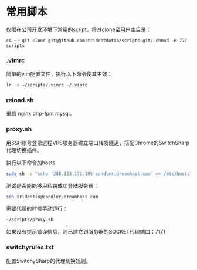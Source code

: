 # 常用脚本

仅限在公司开发环境下常用的script。将其clone至用户主目录：

`cd ~; git clone git@github.com:tridentdotio/scripts.git; chmod -R 777 scripts`

### .vimrc

简单的vim配置文件，执行以下命令使其生效：

```bash
ln -s ~/scripts/.vimrc ~/.vimrc
```

### reload.sh

重启 nginx php-fpm mysql。

### proxy.sh

用SSH账号登录远程VPS服务器建立端口转发隧道，搭配Chrome的SwitchSharp代理切换插件。

执行以下命令加hosts

```bash
sudo sh -c "echo '208.113.171.195 candler.dreamhost.com' >> /etc/hosts"
```

测试是否能能够用私钥成功登陆服务器：

```bash
ssh tridentio@candler.dreamhost.com
```

需要代理的时候手动运行：

```bash
~/scripts/proxy.sh
```

如果没有提示错误信息，则已建立到服务器的SOCKET代理端口：7171

### switchyrules.txt

配置SwitchySharp的代理切换规则。
